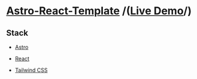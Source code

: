 # [Astro-React-Template](https://github.com/gdurbin/astro-react) /([Live Demo](https://astro-react-tmp.pages.dev)/)

## Stack

- [Astro](https://astro.build "Astro Website")

- [React](https://react.dev/ "React Website")

- [Tailwind CSS](https://tailwindcss.com/ "Tailwind Website")
